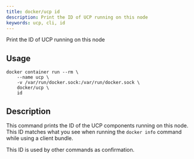 ```yaml
---
title: docker/ucp id
description: Print the ID of UCP running on this node
keywords: ucp, cli, id
---
```


Print the ID of UCP running on this node

## Usage
```
docker container run --rm \
    --name ucp \
    -v /var/run/docker.sock:/var/run/docker.sock \
    docker/ucp \
    id
```

## Description

This command prints the ID of the UCP components running on this node. This ID
matches what you see when running the `docker info` command while using
a client bundle.

This ID is used by other commands as confirmation.

